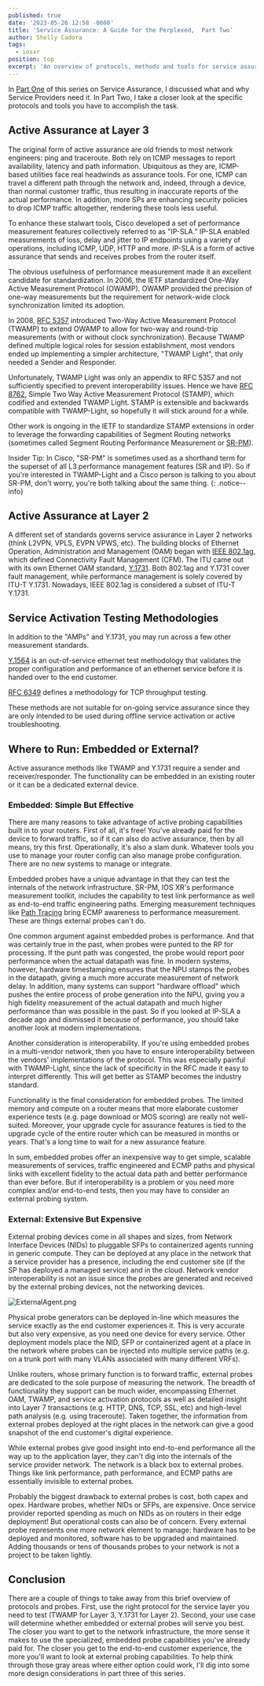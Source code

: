 ```yaml
---
published: true
date: '2023-05-26 12:58 -0600'
title: 'Service Assurance: A Guide for the Perplexed,  Part Two'
author: Shelly Cadora
tags:
  - iosxr
position: top
excerpt: 'An overview of protocols, methods and tools for service assurance'
---
```




In [Part One](https://xrdocs.io/design/blogs/2023-05-16-service-assurance-a-guide-for-the-perplexed/) of this series on Service Assurance, I discussed what and why Service Providers need it.  In Part Two, I take a closer look at the specific protocols and tools you have to accomplish the task.

## Active Assurance at Layer 3
The original form of active assurance are old friends to most network engineers: ping and traceroute.  Both rely on ICMP messages to report availability, latency and path information. Ubiquitous as they are, ICMP-based utilities face real headwinds as assurance tools.  For one, ICMP can travel a different path through the network and, indeed, through a device, than normal customer traffic, thus resulting in inaccurate reports of the actual performance. In addition, more SPs are enhancing security policies to drop ICMP traffic altogether, rendering these tools less useful.

To enhance these stalwart tools, Cisco developed a set of performance measurement features collectively referred to as "IP-SLA."  IP-SLA enabled measurements of loss, delay and jitter to IP endpoints using a variety of operations, including ICMP, UDP, HTTP and more. IP-SLA is a form of active assurance that sends and receives probes from the router itself.

The obvious usefulness of performance measurement made it an excellent candidate for standardization.  In 2006, the IETF standardized One-Way Active Measurement Protocol (OWAMP). OWAMP provided the precision of one-way measurements but the requirement for network-wide clock synchronization limited its adoption.  

In 2008, [RFC 5357](https://datatracker.ietf.org/doc/html/rfc5357) introduced Two-Way Active Measurement Protocol (TWAMP) to extend OWAMP to allow for two-way and round-trip measurements (with or without clock synchronization). Because TWAMP defined multiple logical roles for session establishment, most vendors ended up implementing a simpler architecture, "TWAMP Light", that only needed a Sender and Responder.  

Unfortunately, TWAMP Light was only an appendix to RFC 5357 and not sufficiently specified to prevent interoperability issues.  Hence we have [RFC 8762](https://datatracker.ietf.org/doc/html/rfc8762), Simple Two Way Active Measurement Protocol (STAMP), which codified and extended TWAMP Light. STAMP is extensible and backwards compatible with TWAMP-Light, so hopefully it will stick around for a while.

Other work is ongoing in the IETF to standardize STAMP extensions in order to leverage the forwarding capabilities of Segment Routing networks (sometimes called Segment Routing Performance Measurement or [SR-PM](https://datatracker.ietf.org/doc/draft-ietf-ippm-stamp-srpm/)).  

Insider Tip: In Cisco, "SR-PM" is sometimes used as a shorthand term for the superset of all L3 performance management features (SR and IP).  So if you're interested in TWAMP-Light and a Cisco person is talking to you about SR-PM, don't worry, you're both talking about the same thing.
{: .notice--info}

## Active Assurance at Layer 2

A different set of standards governs service assurance in Layer 2 networks (think L2VPN, VPLS, EVPN VPWS, etc).  The building blocks of Ethernet Operation, Administration and Management (OAM) began with [IEEE 802.1ag](https://www.ieee802.org/1/pages/802.1ag.html), which defined Connectivity Fault Management (CFM).  The ITU came out with its own Ethernet OAM standard, [Y.1731](https://www.itu.int/rec/T-REC-Y.1731/en). Both 802.1ag and Y.1731 cover fault management, while performance management is solely covered by ITU-T Y.1731. Nowadays, IEEE 802.1ag is considered a subset of ITU-T Y.1731.


## Service Activation Testing Methodologies

In addition to the "AMPs" and Y.1731, you may run across a few other measurement standards. 

[Y.1564](https://www.itu.int/rec/T-REC-Y.1564-201602-I/en) is an out-of-service ethernet test methodology that validates the proper configuration and performance of an ethernet service before it is handed over to the end customer.  

[RFC 6349](https://www.ietf.org/rfc/rfc6349.txt) defines a methodology for TCP throughput testing.

These methods are not suitable for on-going service assurance since they are only intended to be used during offline service activation or active troubleshooting.

## Where to Run: Embedded or External?

Active assurance methods like TWAMP and Y.1731 require a sender and receiver/responder.  The functionality can be embedded in an existing router or it can be a dedicated external device.

### Embedded: Simple But Effective

There are many reasons to take advantage of active probing capabilities built in to your routers.  First of all, it's free!  You've already paid for the device to forward traffic, so if it can also do active assurance, then by all means, try this first.  Operationally, it's also a slam dunk.  Whatever tools you use to manage your router config can also manage probe configuration.  There are no new systems to manage or integrate.

Embedded probes have a unique advantage in that they can test the internals of the network infrastructure. SR-PM, IOS XR's performance measurement toolkit, includes the capability to test link performance as well as end-to-end traffic engineering paths. Emerging measurement techniques like [Path Tracing](https://datatracker.ietf.org/doc/draft-filsfils-spring-path-tracing/) bring ECMP awareness to performance measurement.  These are things external probes can't do.

One common argument against embedded probes is performance.  And that was certainly true in the past, when probes were punted to the RP for processing. If the punt path was congested, the probe would report poor performance when the actual datapath was fine. In modern systems, however, hardware timestamping ensures that the NPU stamps the probes in the datapath, giving a much more accurate measurement of network delay.  In addition, many systems can support "hardware offload" which pushes the entire process of probe generation into the NPU, giving you a high fidelity measurement of the actual datapath and much higher performance than was possible in the past.  So if you looked at IP-SLA a decade ago and dismissed it because of performance, you should take another look at modern implementations.

Another consideration is interoperability.  If you're using embedded probes in a multi-vendor network, then you have to ensure interoperability between the vendors' implementations of the protocol.  This was especially painful with TWAMP-Light, since the lack of specificity in the RFC made it easy to interpret differently.  This will get better as STAMP becomes the industry standard.

Functionality is the final consideration for embedded probes. The limited memory and compute on a router means that more elaborate customer experience tests (e.g. page download or MOS scoring) are really not well-suited.  Moreover, your upgrade cycle for assurance features is tied to the upgrade cycle of the entire router which can be measured in months or years.  That's a long time to wait for a new assurance feature.

In sum, embedded probes offer an inexpensive way to get simple, scalable measurements of services, traffic engineered and ECMP paths and physical links with excellent fidelity to the actual data path and better performance than ever before. But if interoperability is a problem or you need more complex and/or end-to-end tests, then you may have to consider an external probing system.

### External: Extensive But Expensive

External probing devices come in all shapes and sizes, from Network Interface Devices (NIDs) to pluggable SFPs to containerized agents running in generic compute.  They can be deployed at any place in the network that a service provider has a presence, including the end customer site (if the SP has deployed a managed service) and in the cloud. Network vendor interoperability is not an issue since the probes are generated and received by the external probing devices, not the networking devices.

![ExternalAgent.png]({{site.baseurl}}/images/ExternalAgent.png)

Physical probe generators can be deployed in-line which measures the service exactly as the end customer experiences it. This is very accurate but also very expensive, as you need one device for every service.  Other deployment models place the NID, SFP or containerized agent at a place in the network where probes can be injected into multiple service paths (e.g. on a trunk port with many VLANs associated with many different VRFs).

Unlike routers, whose primary function is to forward traffic, external probes are dedicated to the sole purpose of measuring the network. The breadth of functionality they support can be much wider, encompassing Ethernet OAM, TWAMP, and service activation protocols as well as detailed insight into Layer 7 transactions (e.g. HTTP, DNS, TCP, SSL, etc) and high-level path analysis (e.g. using traceroute). Taken together, the information from external probes deployed at the right places in the network can give a good snapshot of the end customer's digital experience.

While external probes give good insight into end-to-end performance all the way up to the application layer, they can't dig into the internals of the service provider network.  The network is a black box to external probes. Things like link performance, path performance, and ECMP paths are essentially invisible to external probes.  

Probably the biggest drawback to external probes is cost, both capex and opex.  Hardware probes, whether NIDs or SFPs, are expensive.  Once service provider reported spending as much on NIDs as on routers in their edge deployment!  But operational costs can also be of concern.  Every external probe represents one more network element to manage: hardware has to be deployed and monitored, software has to be upgraded and maintained.  Adding thousands or tens of thousands probes to your network is not a project to be taken lightly.

## Conclusion

There are a couple of things to take away from this brief overview of protocols and probes.  First, use the right protocol for the service layer you need to test (TWAMP for Layer 3, Y.1731 for Layer 2). Second, your use case will determine whether embedded or external probes will serve you best. The closer you want to get to the network infrastructure, the more sense it makes to use the specialized, embedded probe capabilities you've already paid for.  The closer you get to the end-to-end customer experience, the more you'll want to look at external probing capabilities.  To help think through those gray areas where either option could work, I'll dig into some more design considerations in part three of this series.